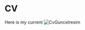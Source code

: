 # CV
Here is my current
![CvGuncelresim](https://github.com/OkcuYazilimci/CV/assets/113436899/69cdff4e-bac1-4ae5-ba27-d8a38f148433)
